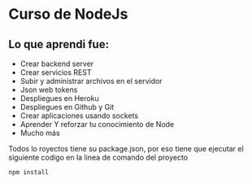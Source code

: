 # Curso de NodeJs


## Lo que aprendi fue: 
* Crear backend server
* Crear servicios REST
* Subir y administrar archivos en el servidor
* Json web tokens
* Despliegues en Heroku
* Despliegues en Github y Git
* Crear aplicaciones usando sockets
* Aprender Y reforzar tu conocimiento de Node
* Mucho más

Todos lo royectos tiene su package.json, por eso tiene que ejecutar el siguiente codigo en la linea de comando del proyecto

```
npm install
```